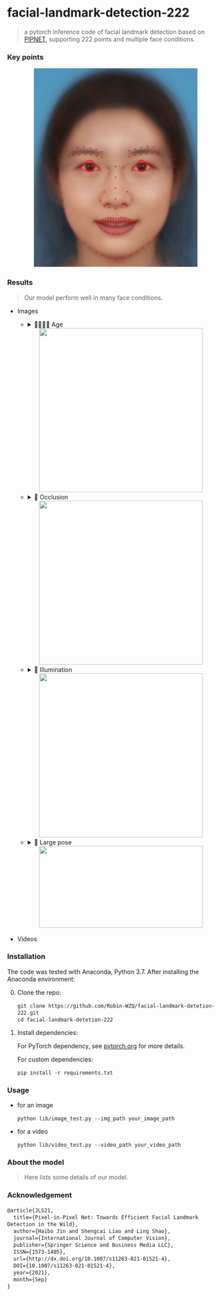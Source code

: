 # facial-landmark-detection-222
> a pytorch inference code of facial landmark detection based on [PIPNET](https://github.com/jhb86253817/PIPNet), supporting 222 points and multiple face conditions.

### Key points
<div align=center>
<img src=test_meanface.jpg width="380" height="460"/>
</div>

### Results
> Our model perform well in many face conditions.

- Images
    - <details><summary> 👨‍👩‍👧‍👦 Age </summary><p><div align="center">
    <div align=center>
    <img src=https://github.com/Robin-WZQ/facial-landmark-detection-222/assets/60317828/e583df4a-c24f-4a12-bb0d-438b455e8cbd width="380" height="380"/>
    </div>
    
    - <details><summary> 🥸 Occlusion </summary><p><div align="center">
    <div align=center>
    <img src=https://github.com/Robin-WZQ/facial-landmark-detection-222/assets/60317828/9f3adadc-bea0-40d4-acc8-f01bdc547d2a width="380" height="380"/>
    </div>  
    
    - <details><summary> 🔆 Illumination </summary><p><div align="center">
    <div align=center>
    <img src=https://github.com/Robin-WZQ/facial-landmark-detection-222/assets/60317828/61435623-83a9-40a1-9e03-f1b7eef39502 width="380" height="380"/>
    </div>  
  
    - <details><summary> 🔭 Large pose </summary><p><div align="center">
    <div align=center>
    <img src=https://github.com/Robin-WZQ/facial-landmark-detection-222/assets/60317828/cccee92f-a671-45fd-ad88-d6ed1136df10 width="380" height="190"/>
    </div>  

- Videos

### Installation
The code was tested with Anaconda, Python 3.7. After installing the Anaconda environment:

0. Clone the repo:
    ```Shell
    git clone https://github.com/Robin-WZQ/facial-landmark-detetion-222.git
    cd facial-landmark-detetion-222
    ```

1. Install dependencies:

    For PyTorch dependency, see [pytorch.org](https://pytorch.org/) for more details.

    For custom dependencies:
    ```Shell
    pip install -r requirements.txt
    ```
### Usage
- for an image
    ```
    python lib/image_test.py --img_path your_image_path
    ```

- for a video
    ```
    python lib/video_test.py --video_path your_video_path
    ```

### About the model
> Here lists some details of our model.

### Acknowledgement
```
@article{JLS21,
  title={Pixel-in-Pixel Net: Towards Efficient Facial Landmark Detection in the Wild},
  author={Haibo Jin and Shengcai Liao and Ling Shao},
  journal={International Journal of Computer Vision},
  publisher={Springer Science and Business Media LLC},
  ISSN={1573-1405},
  url={http://dx.doi.org/10.1007/s11263-021-01521-4},
  DOI={10.1007/s11263-021-01521-4},
  year={2021},
  month={Sep}
}
```
